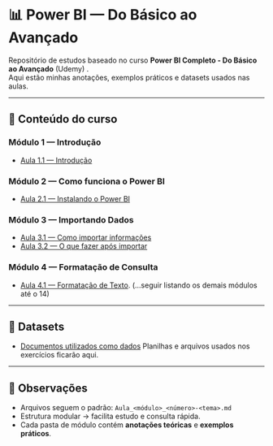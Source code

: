 # 📊 Power BI — Do Básico ao Avançado

Repositório de estudos baseado no curso **Power BI Completo - Do Básico ao Avançado** (Udemy) .  
Aqui estão minhas anotações, exemplos práticos e datasets usados nas aulas.

---

## 📂 Conteúdo do curso

### Módulo 1 — Introdução
- [Aula 1.1 — Introdução](modulo01-Introducao/Aula_1_1-Introducao.md)

### Módulo 2 — Como funciona o Power BI
- [Aula 2.1 — Instalando o Power BI](modulo02-ComoFuncionaPowerBI/Aula_2_1-InstalandoPowerBI.md)

### Módulo 3 — Importando Dados
- [Aula 3.1 — Como importar informações](modulo03-ImportandoDados/Aula_3_1-ComoImportarInformacoes.md)
- [Aula 3.2 — O que fazer após importar](modulo03-ImportandoDados/Aula_3_2-OqueFazerAposImportarDados.md)

### Módulo 4 — Formatação de Consulta
- [Aula 4.1 — Formatação de Texto](modulo04-FormatacaoConsulta/Aula_4_1-FormatacaoTexto.md).
(...seguir listando os demais módulos até o 14)

---

## 📂 Datasets
- [Documentos utilizados como dados](datasets)
Planilhas e arquivos usados nos exercícios ficarão aqui.

---

## 📌 Observações
- Arquivos seguem o padrão: `Aula_<módulo>_<número>-<tema>.md`
- Estrutura modular → facilita estudo e consulta rápida.
- Cada pasta de módulo contém **anotações teóricas** e **exemplos práticos**.
